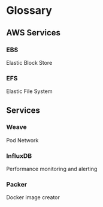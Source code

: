 # Glossary

## AWS Services 

### EBS
Elastic Block Store 

### EFS 
Elastic File System 

## Services 

### Weave 
Pod Network

### InfluxDB
Performance monitoring and alerting 

### Packer
Docker image creator

